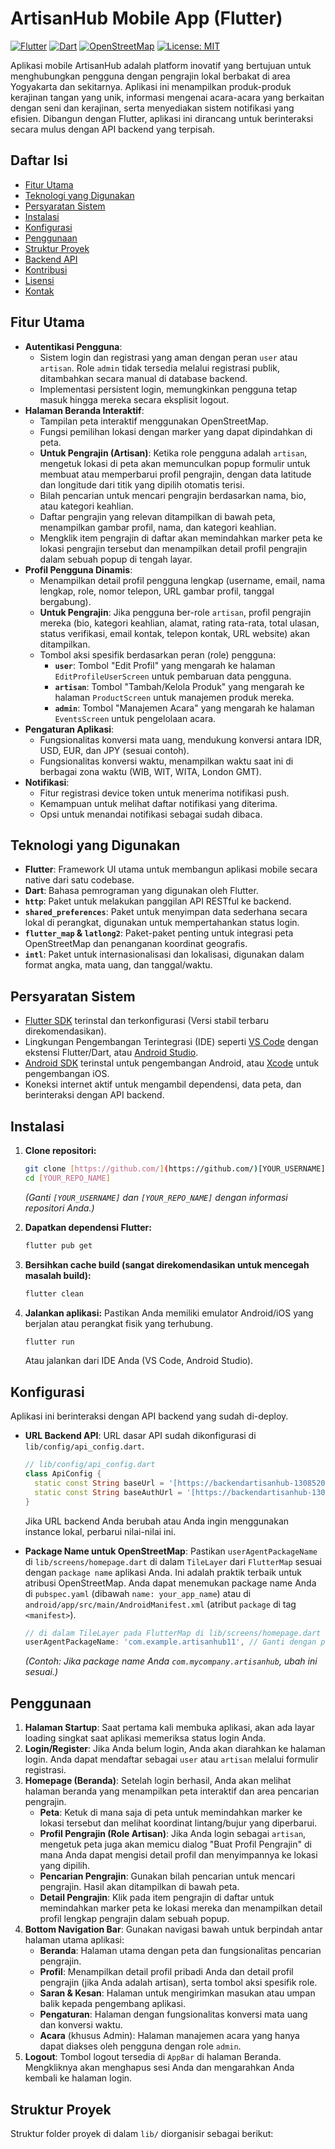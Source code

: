 # ArtisanHub Mobile App (Flutter)

[![Flutter](https://img.shields.io/badge/Flutter-02569B?style=for-the-badge&logo=flutter&logoColor=white)](https://flutter.dev/)
[![Dart](https://img.shields.io/badge/Dart-0175C2?style=for-the-badge&logo=dart&logoColor=white)](https://dart.dev/)
[![OpenStreetMap](https://img.shields.io/badge/OpenStreetMap-7DAB46?style=for-the-badge&logo=openstreetmap&logoColor=white)](https://www.openstreetmap.org/)
[![License: MIT](https://img.shields.io/badge/License-MIT-yellow.svg)](https://opensource.org/licenses/MIT)

Aplikasi mobile ArtisanHub adalah platform inovatif yang bertujuan untuk menghubungkan pengguna dengan pengrajin lokal berbakat di area Yogyakarta dan sekitarnya. Aplikasi ini menampilkan produk-produk kerajinan tangan yang unik, informasi mengenai acara-acara yang berkaitan dengan seni dan kerajinan, serta menyediakan sistem notifikasi yang efisien. Dibangun dengan Flutter, aplikasi ini dirancang untuk berinteraksi secara mulus dengan API backend yang terpisah.

## Daftar Isi

* [Fitur Utama](#fitur-utama)
* [Teknologi yang Digunakan](#teknologi-yang-digunakan)
* [Persyaratan Sistem](#persyaratan-sistem)
* [Instalasi](#instalasi)
* [Konfigurasi](#konfigurasi)
* [Penggunaan](#penggunaan)
* [Struktur Proyek](#struktur-proyek)
* [Backend API](#backend-api)
* [Kontribusi](#kontribusi)
* [Lisensi](#lisensi)
* [Kontak](#kontak)

## Fitur Utama

* **Autentikasi Pengguna**:
    * Sistem login dan registrasi yang aman dengan peran `user` atau `artisan`. Role `admin` tidak tersedia melalui registrasi publik, ditambahkan secara manual di database backend.
    * Implementasi persistent login, memungkinkan pengguna tetap masuk hingga mereka secara eksplisit logout.
* **Halaman Beranda Interaktif**:
    * Tampilan peta interaktif menggunakan OpenStreetMap.
    * Fungsi pemilihan lokasi dengan marker yang dapat dipindahkan di peta.
    * **Untuk Pengrajin (Artisan)**: Ketika role pengguna adalah `artisan`, mengetuk lokasi di peta akan memunculkan popup formulir untuk membuat atau memperbarui profil pengrajin, dengan data latitude dan longitude dari titik yang dipilih otomatis terisi.
    * Bilah pencarian untuk mencari pengrajin berdasarkan nama, bio, atau kategori keahlian.
    * Daftar pengrajin yang relevan ditampilkan di bawah peta, menampilkan gambar profil, nama, dan kategori keahlian.
    * Mengklik item pengrajin di daftar akan memindahkan marker peta ke lokasi pengrajin tersebut dan menampilkan detail profil pengrajin dalam sebuah popup di tengah layar.
* **Profil Pengguna Dinamis**:
    * Menampilkan detail profil pengguna lengkap (username, email, nama lengkap, role, nomor telepon, URL gambar profil, tanggal bergabung).
    * **Untuk Pengrajin**: Jika pengguna ber-role `artisan`, profil pengrajin mereka (bio, kategori keahlian, alamat, rating rata-rata, total ulasan, status verifikasi, email kontak, telepon kontak, URL website) akan ditampilkan.
    * Tombol aksi spesifik berdasarkan peran (role) pengguna:
        * **`user`**: Tombol "Edit Profil" yang mengarah ke halaman `EditProfileUserScreen` untuk pembaruan data pengguna.
        * **`artisan`**: Tombol "Tambah/Kelola Produk" yang mengarah ke halaman `ProductScreen` untuk manajemen produk mereka.
        * **`admin`**: Tombol "Manajemen Acara" yang mengarah ke halaman `EventsScreen` untuk pengelolaan acara.
* **Pengaturan Aplikasi**:
    * Fungsionalitas konversi mata uang, mendukung konversi antara IDR, USD, EUR, dan JPY (sesuai contoh).
    * Fungsionalitas konversi waktu, menampilkan waktu saat ini di berbagai zona waktu (WIB, WIT, WITA, London GMT).
* **Notifikasi**:
    * Fitur registrasi device token untuk menerima notifikasi push.
    * Kemampuan untuk melihat daftar notifikasi yang diterima.
    * Opsi untuk menandai notifikasi sebagai sudah dibaca.

## Teknologi yang Digunakan

* **Flutter**: Framework UI utama untuk membangun aplikasi mobile secara native dari satu codebase.
* **Dart**: Bahasa pemrograman yang digunakan oleh Flutter.
* **`http`**: Paket untuk melakukan panggilan API RESTful ke backend.
* **`shared_preferences`**: Paket untuk menyimpan data sederhana secara lokal di perangkat, digunakan untuk mempertahankan status login.
* **`flutter_map` & `latlong2`**: Paket-paket penting untuk integrasi peta OpenStreetMap dan penanganan koordinat geografis.
* **`intl`**: Paket untuk internasionalisasi dan lokalisasi, digunakan dalam format angka, mata uang, dan tanggal/waktu.

## Persyaratan Sistem

* [Flutter SDK](https://flutter.dev/docs/get-started/install) terinstal dan terkonfigurasi (Versi stabil terbaru direkomendasikan).
* Lingkungan Pengembangan Terintegrasi (IDE) seperti [VS Code](https://code.visualstudio.com/) dengan ekstensi Flutter/Dart, atau [Android Studio](https://developer.android.com/studio).
* [Android SDK](https://developer.android.com/studio) terinstal untuk pengembangan Android, atau [Xcode](https://developer.apple.com/xcode/) untuk pengembangan iOS.
* Koneksi internet aktif untuk mengambil dependensi, data peta, dan berinteraksi dengan API backend.

## Instalasi

1.  **Clone repositori:**
    ```bash
    git clone [https://github.com/](https://github.com/)[YOUR_USERNAME]/[YOUR_REPO_NAME].git
    cd [YOUR_REPO_NAME]
    ```
    *(Ganti `[YOUR_USERNAME]` dan `[YOUR_REPO_NAME]` dengan informasi repositori Anda.)*

2.  **Dapatkan dependensi Flutter:**
    ```bash
    flutter pub get
    ```

3.  **Bersihkan cache build (sangat direkomendasikan untuk mencegah masalah build):**
    ```bash
    flutter clean
    ```

4.  **Jalankan aplikasi:**
    Pastikan Anda memiliki emulator Android/iOS yang berjalan atau perangkat fisik yang terhubung.
    ```bash
    flutter run
    ```
    Atau jalankan dari IDE Anda (VS Code, Android Studio).

## Konfigurasi

Aplikasi ini berinteraksi dengan API backend yang sudah di-deploy.

* **URL Backend API**:
    URL dasar API sudah dikonfigurasi di `lib/config/api_config.dart`.
    ```dart
    // lib/config/api_config.dart
    class ApiConfig {
      static const String baseUrl = '[https://backendartisanhub-130852023885.asia-southeast2.run.app/api](https://backendartisanhub-130852023885.asia-southeast2.run.app/api)';
      static const String baseAuthUrl = '[https://backendartisanhub-130852023885.asia-southeast2.run.app/api/auth](https://backendartisanhub-130852023885.asia-southeast2.run.app/api/auth)';
    }
    ```
    Jika URL backend Anda berubah atau Anda ingin menggunakan instance lokal, perbarui nilai-nilai ini.

* **Package Name untuk OpenStreetMap**:
    Pastikan `userAgentPackageName` di `lib/screens/homepage.dart` di dalam `TileLayer` dari `FlutterMap` sesuai dengan `package name` aplikasi Anda. Ini adalah praktik terbaik untuk atribusi OpenStreetMap.
    Anda dapat menemukan package name Anda di `pubspec.yaml` (dibawah `name: your_app_name`) atau di `android/app/src/main/AndroidManifest.xml` (atribut `package` di tag `<manifest>`).
    ```dart
    // di dalam TileLayer pada FlutterMap di lib/screens/homepage.dart
    userAgentPackageName: 'com.example.artisanhub11', // Ganti dengan package name aplikasi Anda yang sebenarnya
    ```
    *(Contoh: Jika package name Anda `com.mycompany.artisanhub`, ubah ini sesuai.)*

## Penggunaan

1.  **Halaman Startup**: Saat pertama kali membuka aplikasi, akan ada layar loading singkat saat aplikasi memeriksa status login Anda.
2.  **Login/Register**: Jika Anda belum login, Anda akan diarahkan ke halaman login. Anda dapat mendaftar sebagai `user` atau `artisan` melalui formulir registrasi.
3.  **Homepage (Beranda)**: Setelah login berhasil, Anda akan melihat halaman beranda yang menampilkan peta interaktif dan area pencarian pengrajin.
    * **Peta**: Ketuk di mana saja di peta untuk memindahkan marker ke lokasi tersebut dan melihat koordinat lintang/bujur yang diperbarui.
    * **Profil Pengrajin (Role Artisan)**: Jika Anda login sebagai `artisan`, mengetuk peta juga akan memicu dialog "Buat Profil Pengrajin" di mana Anda dapat mengisi detail profil dan menyimpannya ke lokasi yang dipilih.
    * **Pencarian Pengrajin**: Gunakan bilah pencarian untuk mencari pengrajin. Hasil akan ditampilkan di bawah peta.
    * **Detail Pengrajin**: Klik pada item pengrajin di daftar untuk memindahkan marker peta ke lokasi mereka dan menampilkan detail profil lengkap pengrajin dalam sebuah popup.
4.  **Bottom Navigation Bar**: Gunakan navigasi bawah untuk berpindah antar halaman utama aplikasi:
    * **Beranda**: Halaman utama dengan peta dan fungsionalitas pencarian pengrajin.
    * **Profil**: Menampilkan detail profil pribadi Anda dan detail profil pengrajin (jika Anda adalah artisan), serta tombol aksi spesifik role.
    * **Saran & Kesan**: Halaman untuk mengirimkan masukan atau umpan balik kepada pengembang aplikasi.
    * **Pengaturan**: Halaman dengan fungsionalitas konversi mata uang dan konversi waktu.
    * **Acara** (khusus Admin): Halaman manajemen acara yang hanya dapat diakses oleh pengguna dengan role `admin`.
5.  **Logout**: Tombol logout tersedia di `AppBar` di halaman Beranda. Mengkliknya akan menghapus sesi Anda dan mengarahkan Anda kembali ke halaman login.

## Struktur Proyek

Struktur folder proyek di dalam `lib/` diorganisir sebagai berikut:
